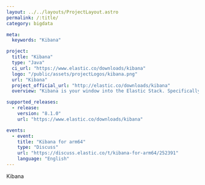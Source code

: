 ```yaml
---
layout: ../../layouts/ProjectLayout.astro
permalink: /:title/
category: bigdata

meta:
  keywords: "Kibana"

project:
  title: "Kibana"
  type: "Java"
  ci_url: "https://www.elastic.co/downloads/kibana"
  logo: "/public/assets/projectLogos/kibana.png"
  url: "Kibana"
  project_official_url: "http://elastic.co/downloads/kibana"
  overview: "Kibana is your window into the Elastic Stack. Specifically, it's a browser-based analytics and search dashboard for Elasticsearch."

supported_releases:
  - release:
    version: "8.1.0"
    url: "https://www.elastic.co/downloads/kibana"

events:
  - event:
    title: "Kibana for arm64"
    type: "Discuss"
    url: "https://discuss.elastic.co/t/kibana-for-arm64/252391"
    language: "English"
---
```


<p>Kibana</p>
